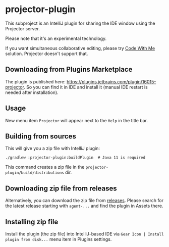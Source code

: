 # projector-plugin

This subproject is an IntelliJ plugin for sharing the IDE window using the Projector server.

Please note that it's an experimental technology.

If you want simultaneous collaborative editing, please try [Code With Me](https://www.jetbrains.com/help/idea/code-with-me.html) solution.
Projector doesn't support that.

## Downloading from Plugins Marketplace

The plugin is published here: <https://plugins.jetbrains.com/plugin/16015-projector>. So you can find it in IDE and install it (manual IDE
restart is needed after installation).

## Usage

New menu item `Projector` will appear next to the `Help` in the title bar.

## Building from sources

This will give you a zip file with IntelliJ plugin:

```shell script
./gradlew :projector-plugin:buildPlugin  # Java 11 is required
```

This command creates a zip file in the `projector-plugin/build/distributions` dir.

## Downloading zip file from releases

Alternatively, you can download the zip file from [releases](https://github.com/JetBrains/projector-server/releases/). Please search for the
latest release starting with `agent-...` and find the plugin in Assets there.

## Installing zip file

Install the plugin (the zip file) into IntelliJ-based IDE via `Gear Icon | Install plugin from disk...` menu item in Plugins settings.
